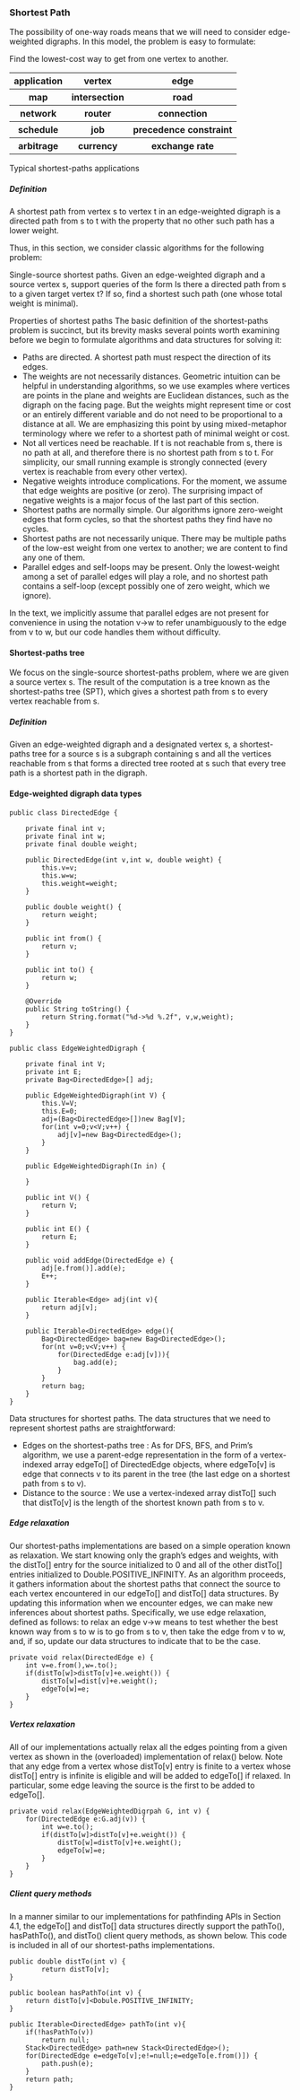 ### Shortest Path

The possibility of one-way roads means that we will need to consider edge-weighted digraphs. In this model, the problem is easy to formulate:

Find the lowest-cost way to get from one vertex to another.

<table>
    <tr>
        <th >application</th>
        <th >vertex</th>
        <th >edge</th>
    </tr>
    <tr>
        <th>map</th>
        <th>intersection</th>
        <th>road</th>
    </tr>
    <tr>
        <th>network</th>
        <th>router</th>
        <th>connection</th>
    </tr>
    <tr>
        <th>schedule</th>
        <th>job</th>
        <th>precedence constraint</th>
    </tr>
    <tr>
        <th>arbitrage</th>
        <th>currency</th>
        <th>exchange rate</th>
    </tr>
</table>
Typical shortest-paths applications

##### Definition

A shortest path from vertex s to vertex t in an edge-weighted digraph is a directed path from s to t with the property that no other such path has a lower weight.

Thus, in this section, we consider classic algorithms for the following problem:

Single-source shortest paths. Given an edge-weighted digraph and a source vertex s, support queries of the form Is there a directed path from s to a given target vertex t? If so, find a shortest such path (one whose total weight is minimal).

Properties of shortest paths The basic definition of the shortest-paths problem is succinct, but its brevity masks several points worth examining before we begin to formulate algorithms and data structures for solving it:

* Paths are directed. A shortest path must respect the direction of its edges.
* The weights are not necessarily distances. Geometric intuition can be helpful in understanding algorithms, so we use examples where vertices are points in the plane and weights are Euclidean distances, such as the digraph on the facing page. But the weights might represent time or cost or an entirely different variable and do not need to be proportional to a distance at all. We are emphasizing this point by using mixed-metaphor terminology where we refer to a shortest path of minimal weight or cost.
* Not all vertices need be reachable. If t is not reachable from s, there is no path at all, and therefore there is no shortest path from s to t. For simplicity, our small running example is strongly connected (every vertex is reachable from every other vertex).
* Negative weights introduce complications. For the moment, we assume that edge weights are positive (or zero). The surprising impact of negative weights is a major focus of the last part of this section.
* Shortest paths are normally simple. Our algorithms ignore zero-weight edges that
form cycles, so that the shortest paths they find have no cycles.
* Shortest paths are not necessarily unique. There may be multiple paths of the low-est weight from one vertex to another; we are content to find any one of them.
* Parallel edges and self-loops may be present. Only the lowest-weight among a set of parallel edges will play a role, and no shortest path contains a self-loop (except possibly one of zero weight, which we ignore).

In the text, we implicitly assume that parallel edges are not present for convenience in using the notation v->w to refer unambiguously to the edge from v to w, but our code handles them without difficulty.

#### Shortest-paths tree

We focus on the single-source shortest-paths problem, where we are given a source vertex s. The result of the computation is a tree known as the shortest-paths tree (SPT), which gives a shortest path from s to every vertex reachable from s.

##### Definition

Given an edge-weighted digraph and a designated vertex s, a shortest-paths tree for a source s is a subgraph containing s and all the vertices reachable from s that forms a directed tree rooted at s such that every tree path is a shortest path in the digraph.

#### Edge-weighted digraph data types

```
public class DirectedEdge {

	private final int v;
	private final int w;
	private final double weight;
	
	public DirectedEdge(int v,int w, double weight) {
		this.v=v;
		this.w=w;
		this.weight=weight;
	}
	
	public double weight() {
		return weight;
	}
	
	public int from() {
		return v;
	}
	
	public int to() {
		return w;
	}
	
	@Override
	public String toString() {
		return String.format("%d->%d %.2f", v,w,weight);
	}
}
```

```
public class EdgeWeightedDigraph {

	private final int V;
	private int E;
	private Bag<DirectedEdge>[] adj;
	
	public EdgeWeightedDigraph(int V) {
		this.V=V;
		this.E=0;
		adj=(Bag<DirectedEdge>[])new Bag[V];
		for(int v=0;v<V;v++) {
			adj[v]=new Bag<DirectedEdge>();
		}
	}
	
	public EdgeWeightedDigraph(In in) {
		
	}
	
	public int V() {
		return V;
	}
	
	public int E() {
		return E;
	}
	
	public void addEdge(DirectedEdge e) {
		adj[e.from()].add(e);
		E++;
	}
	
	public Iterable<Edge> adj(int v){
		return adj[v];
	}
	
	public Iterable<DirectedEdge> edge(){
		Bag<DirectedEdge> bag=new Bag<DirectedEdge>();
		for(nt v=0;v<V;v++) {
			for(DirectedEdge e:adj[v])){
				bag.add(e);
			}
		}
		return bag;
	}
}
```

Data structures for shortest paths. The data structures that we need to represent shortest paths are straightforward:

* Edges on the shortest-paths tree : As for DFS, BFS, and Prim’s algorithm, we use a parent-edge representation in the form of a vertex-indexed array edgeTo[] of DirectedEdge objects, where edgeTo[v] is edge that connects v to its parent in the tree (the last edge on a shortest path from s to v).
* Distance to the source : We use a vertex-indexed array distTo[] such that distTo[v] is the length of the shortest known path from s to v.

##### Edge relaxation

Our shortest-paths implementations are based on a simple operation known as relaxation. We start knowing only the graph’s edges and weights, with the distTo[] entry for the source initialized to 0 and all of the other distTo[] entries initialized to Double.POSITIVE_INFINITY. As an algorithm proceeds, it gathers information about the shortest paths that connect the source to each vertex encountered in our edgeTo[] and distTo[] data structures. By updating this information when we encounter edges, we can make new inferences about shortest paths. Specifically, we use edge relaxation, defined as follows: to relax an edge v->w means to test whether the best known way from s to w is to go from s to v, then take the edge from v to w, and, if so, update our data structures to indicate that to be the case.

```
private void relax(DirectedEdge e) {
    int v=e.from(),w=.to();
    if(distTo[w]>distTo[v]+e.weight()) {
        distTo[w]=dist[v]+e.weight();
        edgeTo[w]=e;
    }
}
```

##### Vertex relaxation

All of our implementations actually relax all the edges pointing from a given vertex as shown in the (overloaded) implementation of relax() below. Note that any edge from a vertex whose distTo[v] entry is finite to a vertex whose distTo[] entry is infinite is eligible and will be added to edgeTo[] if relaxed. In particular, some edge leaving the source is the first to be added to edgeTo[].

```
private void relax(EdgeWeightedDigrpah G, int v) {
    for(DirectedEdge e:G.adj(v)) {
        int w=e.to();
        if(distTo[w]>distTo[v]+e.weight()) {
            distTo[w]=distTo[v]+e.weight();
            edgeTo[w]=e;
        }
    }
}
```

##### Client query methods

In a manner similar to our implementations for pathfinding APIs in Section 4.1, the edgeTo[] and distTo[] data structures directly support the pathTo(), hasPathTo(), and distTo() client query methods, as shown below. This code is included in all of our shortest-paths implementations.

```
public double distTo(int v) {
		return distTo[v];
}

public boolean hasPathTo(int v) {
    return distTo[v]<Dobule.POSITIVE_INFINITY;
}

public Iterable<DirectedEdge> pathTo(int v){
    if(!hasPathTo(v))
        return null;
    Stack<DirectedEdge> path=new Stack<DirectedEdge>();
    for(DirectedEdge e=edgeTo[v];e!=null;e=edgeTo[e.from()]) {
        path.push(e);
    }
    return path;
}
```